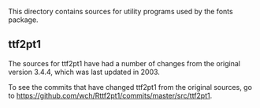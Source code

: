 This directory contains sources for utility programs used by the fonts
package.

## ttf2pt1

The sources for ttf2pt1 have had a number of changes from the original version 3.4.4, which was last updated in 2003.

To see the commits that have changed ttf2pt1 from the original sources, go to https://github.com/wch/Rttf2pt1/commits/master/src/ttf2pt1.
